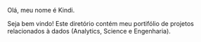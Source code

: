 Olá, meu nome é Kindi.

Seja bem vindo!
Este diretório contém meu portifólio de projetos relacionados à dados (Analytics, Science e Engenharia).
